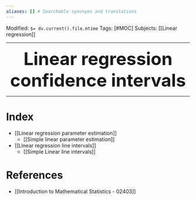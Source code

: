 ```yaml
---
aliases: [] # Searchable synonyms and translations
---
```

Modified: `$= dv.current().file.mtime`
Tags: [#MOC]
Subjects: [[Linear regression]]
****

 <p align="center">
	<font size="9"><strong>Linear regression confidence intervals</strong></font>
</p>

****

# Index
- [[Linear regression parameter estimation]]
	- [[Simple linear parameter estimation]]
- [[Linear regression line intervals]]
	- [[Simple Linear line intervals]]

# References
- [[Introduction to Mathematical Statistics - 02403]]